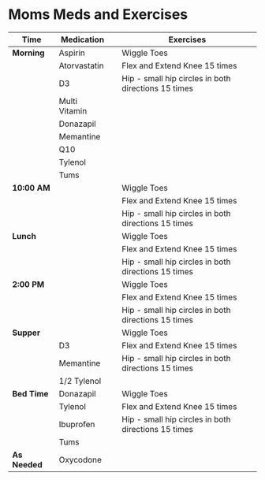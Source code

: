 # Moms Meds and Exercises


| **Time**   | **Medication** |           | **Exercises**                           |
|------------|----------------|-----------|-----------------------------------------|
| **Morning**| Aspirin         |           | Wiggle Toes                            |
|            | Atorvastatin    |           | Flex and Extend Knee 15 times          |
|            | D3             |           | Hip - small hip circles in both directions 15 times |
|            | Multi Vitamin   |           |                                         |
|            | Donazapil       |           |                                         |
|            | Memantine       |           |                                         |
|            | Q10             |           |                                         |
|            | Tylenol         |           |                                         |
|            | Tums            |           |                                         |
| **10:00 AM**|                |           | Wiggle Toes                            |
|            |               |           | Flex and Extend Knee 15 times          |
|            |                 |           | Hip - small hip circles in both directions 15 times |
| **Lunch**  |                 |           | Wiggle Toes                            |
|            |     |           | Flex and Extend Knee 15 times          |
|            |                 |           | Hip - small hip circles in both directions 15 times |
| **2:00 PM**|                 |           | Wiggle Toes                            |
|            |       |           | Flex and Extend Knee 15 times          |
|            |                 |           | Hip - small hip circles in both directions 15 times |
| **Supper** |       |           | Wiggle Toes                            |
|            | D3             |           | Flex and Extend Knee 15 times          |
|            | Memantine       |           | Hip - small hip circles in both directions 15 times |
|            | 1/2 Tylenol     |           |                                         |
| **Bed Time**| Donazapil      |           | Wiggle Toes                            |
|            | Tylenol         |           | Flex and Extend Knee 15 times          |
|            | Ibuprofen       |           | Hip - small hip circles in both directions 15 times |
|            | Tums            |           |                                         |
| **As Needed**| Oxycodone     |           |                                         |
